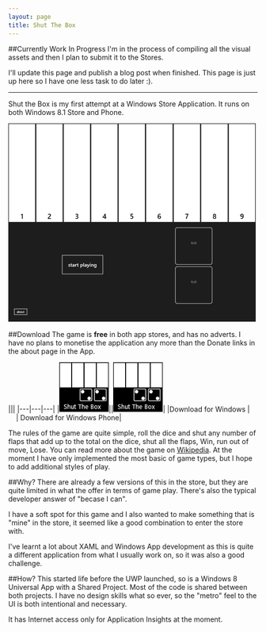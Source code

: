 ```yaml
---
layout: page
title: Shut The Box
---
```


##Currently Work In Progress
I'm in the process of compiling all the visual assets and then I plan to submit it to the Stores.

I'll update this page and publish a blog post when finished. This page is just up here so I have one 
less task to do later :).

----

Shut the Box is my first attempt at a Windows Store Application. It runs on both Windows 8.1 Store and Phone.

![Screenshot][3]

##Download
The game is **free** in both app stores, and has no adverts. I have no plans to monetise the application 
any more than the Donate links in the about page in the App.  

|||
|---|---|---|
|![Windows Store Download][2]||![Windows Phone Download][2]| 
|Download for Windows |&nbsp;&nbsp;&nbsp;&nbsp;| Download for Windows Phone|

The rules of the game are quite simple, roll the dice and shut any number of flaps that add up to the 
total on the dice, shut all the flaps, Win, run out of move, Lose. You can read more about the game on 
[Wikipedia][1]. At the moment I have only implemented the most basic of game types, but I hope to add 
additional styles of play.

##Why?
There are already a few versions of this in the store, but they are quite limited in what the offer in 
terms of game play. There's also the typical developer answer of "becase I can". 

I have a soft spot for this game and I also wanted to make something that is "mine" in the store, it seemed
like a good combination to enter the store with.

I've learnt a lot about XAML and Windows App development as this is quite a different application from what
I usually work on, so it was also a good challenge.

##How?
This started life before the UWP launched, so is a Windows 8 Universal App with a Shared Project. Most of 
the code is shared between both projects. I have no design skills what so ever, so the "metro" feel to the 
UI is both intentional and necessary.

It has Internet access only for Application Insights at the moment.

 [1]:https://en.wikipedia.org/wiki/Shut_the_Box
 [2]:store-icon.png
 [3]:screenshot.png